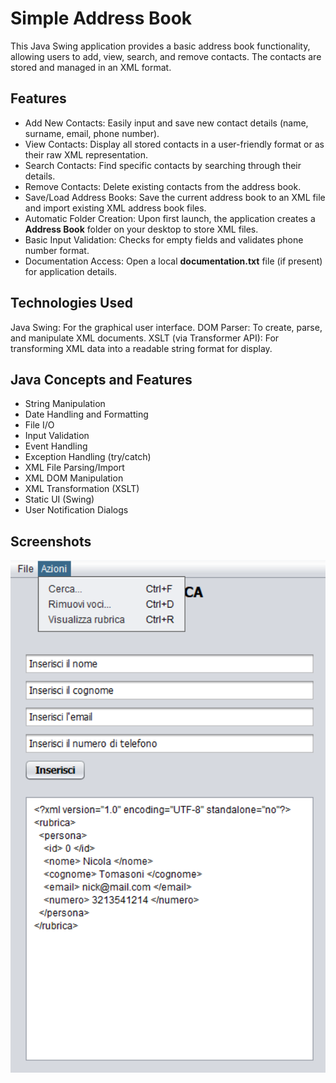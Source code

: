 # Simple Address Book
This Java Swing application provides a basic address book functionality, allowing users to add, view, search, and remove contacts. The contacts are stored and managed in an XML format.

## Features
- Add New Contacts: Easily input and save new contact details (name, surname, email, phone number).
- View Contacts: Display all stored contacts in a user-friendly format or as their raw XML representation.
- Search Contacts: Find specific contacts by searching through their details.
- Remove Contacts: Delete existing contacts from the address book.
- Save/Load Address Books: Save the current address book to an XML file and import existing XML address book files.
- Automatic Folder Creation: Upon first launch, the application creates a **Address Book** folder on your desktop to store XML files.
- Basic Input Validation: Checks for empty fields and validates phone number format.
- Documentation Access: Open a local **documentation.txt** file (if present) for application details.

## Technologies Used
Java Swing: For the graphical user interface.
DOM Parser: To create, parse, and manipulate XML documents.
XSLT (via Transformer API): For transforming XML data into a readable string format for display.

## Java Concepts and Features
- String Manipulation
- Date Handling and Formatting
- File I/O
- Input Validation
- Event Handling
- Exception Handling (try/catch)
- XML File Parsing/Import
- XML DOM Manipulation
- XML Transformation (XSLT)
- Static UI (Swing)
- User Notification Dialogs

## Screenshots
<img src="img/screenshot_1.png" alt="Address Book Screenshot" style="width: 700px;"/>



